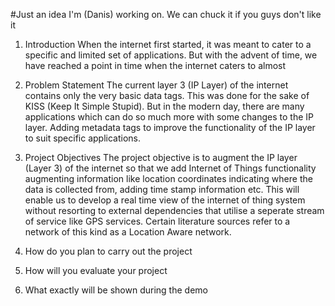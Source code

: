 #Just an idea I'm (Danis) working on. We can chuck it if you guys don't like it
1. Introduction
When the internet first started, it was meant to cater to a specific and limited set of applications. But with the advent of time, we have reached a point in time when the internet caters to almost 

2. Problem Statement
The current layer 3 (IP Layer) of the internet contains only the very basic data tags. This was done for the sake of KISS (Keep It Simple Stupid). But in the modern day, there are many applications which can do so much more with some changes to the IP layer. Adding metadata tags to improve the functionality of the IP layer to suit specific applications. 

3. Project Objectives
The project objective is to augment the IP layer (Layer 3) of the internet so that we add Internet of Things functionality augmenting information like location coordinates indicating where the data is collected from, adding time stamp information etc. This will enable us to develop a real time view of the internet of thing system without resorting to external dependencies that utilise a seperate stream of service like GPS services. Certain literature sources refer to a network of this kind as a Location Aware network.

4. How do you plan to carry out the project

5. How will you evaluate your project

6. What exactly will be shown during the demo
